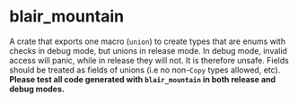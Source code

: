 # blair_mountain

A crate that exports one macro (`union`) to create types that are enums with checks in debug mode, but unions in release mode. In debug mode, invalid access will panic, while in release
they will not.  It is therefore unsafe. Fields should be treated as fields of unions (i.e
no non-`Copy` types allowed, etc). **Please test all code generated with `blair_mountain` in
both release and debug modes.**
